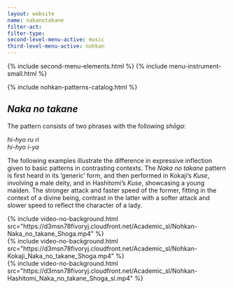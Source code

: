 ```yaml
---
layout: website
name: nakanotakane
filter-act:
filter-type:
second-level-menu-active: music
third-level-menu-active: nohkan
---
```


{% include second-menu-elements.html %} {% include menu-instrument-small.html %}

<main class="page-content">
  <div class="wrapper sidebar-contents">
    <aside class="sidebar-contents__table">
      {% include nohkan-patterns-catalog.html %}
    </aside>
    <section class="sidebar-contents__section">
      <div class="text-container">
        <h2><em>Naka no takane</em></h2>
        <p>
          The pattern consists of two phrases with the following <em>shōga</em>:
        </p>
        <p>
          <em
            >hi-hyo ru ri<br />
            hi-hyo i-ya
          </em>
        </p>
        <p>
          The following examples illustrate the difference in expressive
          inflection given to basic patterns in contrasting contexts. The
          <em>Naka no takane</em> pattern is first heard in its ‘generic’ form,
          and then performed in Kokaji’s <em>Kuse</em>, involving a male deity,
          and in Hashitomi’s <em>Kuse</em>, showcasing a young maiden. The
          stronger attack and faster speed of the former, fitting in the context
          of a divine being, contrast in the latter with a softer attack and
          slower speed to reflect the character of a lady.
        </p>
        <div class="tabs-container">
          <div class="tabs-container__links">
            <div class="wrapper">
              <div id="tabs"></div>
            </div>
          </div>
          <div class="tabs-container__content">
            <div class="wrapper">
              <section id="generic" title="Generic" class="tabbed-narrative">
                {% include video-no-background.html
                src="https://d3msn78fivoryj.cloudfront.net/Academic_sl/Nohkan-Naka_no_takane_Shoga.mp4"
                %}
              </section>
              <section id="Kokaji" title="Kokaji" class="tabbed-narrative">
                {% include video-no-background.html
                src="https://d3msn78fivoryj.cloudfront.net/Academic_sl/Nohkan-Kokaji_Naka_no_takane_Shoga.mp4"
                %}
              </section>
              <section
                id="Hashitomi"
                title="Hashitomi"
                class="tabbed-narrative"
              >
                {% include video-no-background.html
                src="https://d3msn78fivoryj.cloudfront.net/Academic_sl/Nohkan-Hashitomi_Naka_no_takane_Shoga_sl.mp4"
                %}
              </section>
            </div>
          </div>
        </div>
      </div>
    </section>
  </div>
</main>
